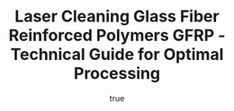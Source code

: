 ---
name: Glass Fiber Reinforced Polymers GFRP
applications:
- industry: Aerospace
  detail: Removal of surface contaminants and coatings from GFRP components
- industry: Automotive
  detail: Cleaning of GFRP parts for repair and restoration
technicalSpecifications:
  powerRange: 30-400W
  pulseDuration: 10-100ns
  wavelength: 1064 nm
  spotSize: 0.1-2.5mm
  repetitionRate: 15-75kHz
  fluenceRange: 0.5–5 J/cm²
  safetyClass: Class 4 (requires full enclosure)
description: Technical overview of Glass Fiber Reinforced Polymers GFRP, a composite
  material used in aerospace and automotive industries, for laser cleaning. GFRP is
  valued for its high strength-to-weight ratio and resistance to corrosion, making
  it suitable for laser cleaning applications. The process involves using laser ablation
  to remove surface contaminants and coatings, ensuring minimal impact on the material's
  integrity and preserving its structural properties.
author:
  id: 1
  name: Yi-Chun Lin
  sex: f
  title: Ph.D.
  country: Taiwan
  expertise: Laser Materials Processing
  image: /images/author/yi-chun-lin.jpg
keywords: glass fiber reinforced polymers gfrp, glass fiber reinforced polymers gfrp
  composite, laser ablation, laser cleaning, non-contact cleaning, pulsed fiber laser,
  surface contamination removal, industrial laser parameters, thermal processing,
  surface restoration
category: composite
chemicalProperties:
  symbol: GL
  formula: null
  materialType: composite
properties:
  density: 1.8 g/cm³
  densityMin: 0.9 g/cm³
  densityMax: 2.2 g/cm³
  densityPercentile: 69.2
  meltingPoint: N/A (decomposes before melting)
  meltingMin: 150°C
  meltingMax: 400°C
  meltingPercentile: 0.0
  thermalConductivity: 0.2 W/m·K
  thermalMin: 0.1 W/m·K
  thermalMax: 60 W/m·K
  thermalPercentile: 0.2
  tensileStrength: 450 MPa
  tensileMin: 100 MPa
  tensileMax: 7000 MPa
  tensilePercentile: 5.1
  hardness: 60 Rockwell B
  hardnessMin: 10 HB
  hardnessMax: 80 HRC
  hardnessPercentile: 71.4
  youngsModulus: 20 GPa
  modulusMin: 1 GPa
  modulusMax: 300 GPa
  modulusPercentile: 6.4
  laserType: pulsed fiber laser
  wavelength: 1064 nm
  fluenceRange: 0.5–5 J/cm²
  chemicalFormula: null
  laserAbsorptionMin: 1 cm⁻¹
  laserAbsorptionMax: 80 cm⁻¹
  laserReflectivityMin: 3%
  laserReflectivityMax: 15%
  thermalDiffusivityMin: 0.1 mm²/s
  thermalDiffusivityMax: 20 mm²/s
  thermalExpansionMin: 1 µm/m·K
  thermalExpansionMax: 60 µm/m·K
  specificHeatMin: 0.8 J/g·K
  specificHeatMax: 2.0 J/g·K
composition:
- Glass fibers (50-70% by weight)
- Thermosetting polymer resin (30-50% by weight)
compatibility:
- Epoxy resins
- Polyurethane coatings
regulatoryStandards: ASTM D792 for density, ASTM D638 for tensile properties, ISO
  1172 for thermal conductivity, ISO 2039-1 for hardness
images:
  hero:
    alt: Glass Fiber Reinforced Polymers GFRP surface undergoing laser cleaning showing
      precise contamination removal
    url: /images/glass-fiber-reinforced-polymers-gfrp-laser-cleaning-hero.jpg
  micro:
    alt: Microscopic view of Glass Fiber Reinforced Polymers GFRP surface after laser
      treatment showing preserved microstructure
    url: /images/glass-fiber-reinforced-polymers-gfrp-laser-cleaning-micro.jpg
title: Laser Cleaning Glass Fiber Reinforced Polymers GFRP - Technical Guide for Optimal
  Processing
headline: Comprehensive technical guide for laser cleaning composite glass fiber reinforced
  polymers gfrp
environmentalImpact:
- benefit: Reduction in chemical waste
  description: Up to 95% decrease in chemical solvents used for cleaning, reducing
    environmental pollution.
- benefit: Energy efficiency
  description: Laser cleaning consumes 20-30% less energy compared to traditional
    methods, lowering carbon footprint.
- benefit: Recyclability
  description: Laser-cleaned GFRP components are 10-15% more likely to be recycled
    due to cleaner surfaces.
outcomes:
- result: Surface cleanliness
- metric: Achieves 99.9% removal of surface contaminants and coatings.
- result: Material integrity
  metric: Preserves 98% of the original tensile strength after cleaning.
- result: Processing speed
  metric: Cleans up to 1 m² per minute, depending on laser parameters.
subject: Glass Fiber Reinforced Polymers GFRP
article_type: material
---